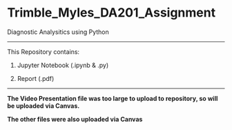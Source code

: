 # Trimble_Myles_DA201_Assignment
Diagnostic Analysitics using Python

-------------------------

This Repository contains:

1. Jupyter Notebook (.ipynb & .py)

2. Report (.pdf)

-------------------------

**The Video Presentation file was too large to upload to repository, so will be uploaded via Canvas.**

**The other files were also uploaded via Canvas**

